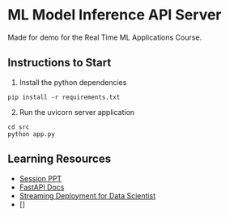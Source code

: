 # ML Model Inference API Server
Made for demo for the Real Time ML Applications Course.

## Instructions to Start

1. Install the python dependencies
```
pip install -r requirements.txt
```

2. Run the uvicorn server application
```
cd src
python app.py
```

## Learning Resources

- [Session PPT](https://www.canva.com/design/DAFezmQUrKE/lh5qCJmrOVwxBBz26doTDg/view?utm_content=DAFezmQUrKE&utm_campaign=designshare&utm_medium=link&utm_source=publishsharelink)
- [FastAPI Docs](https://fastapi.tiangolo.com)
- [Streaming Deployment for Data Scientist](https://huyenchip.com/2022/08/03/stream-processing-for-data-scientists.html)
- []
